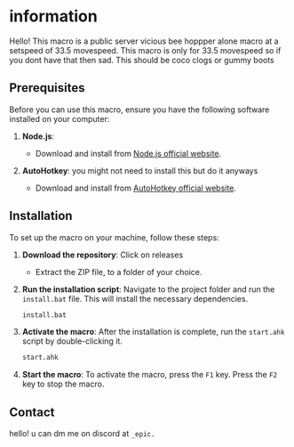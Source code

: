 # information
Hello! This macro is a public server vicious bee hoppper alone macro at a setspeed of 33.5 movespeed. 
This macro is only for 33.5 movespeed so if you dont have that then sad. This should be coco clogs or gummy boots 

## Prerequisites

Before you can use this macro, ensure you have the following software installed on your computer:

1. **Node.js**: 
   - Download and install from [Node.js official website](https://nodejs.org/).

2. **AutoHotkey**: you might not need to install this but do it anyways
   - Download and install from [AutoHotkey official website](https://www.autohotkey.com/download/ahk-v2.exe).



## Installation

To set up the macro on your machine, follow these steps:

1. **Download the repository**: Click on releases
   - Extract the ZIP file, to a folder of your choice.

2. **Run the installation script**: Navigate to the project folder and run the `install.bat` file. This will install the necessary dependencies.
   ```sh
   install.bat
   ```

3. **Activate the macro**: After the installation is complete, run the `start.ahk` script by double-clicking it.
   ```sh
   start.ahk
   ```

4. **Start the macro**: To activate the macro, press the ``` F1 ``` key. Press the ``` F2 ``` key to stop the macro.


## Contact

hello! u can dm me on discord at ``` _epic. ```